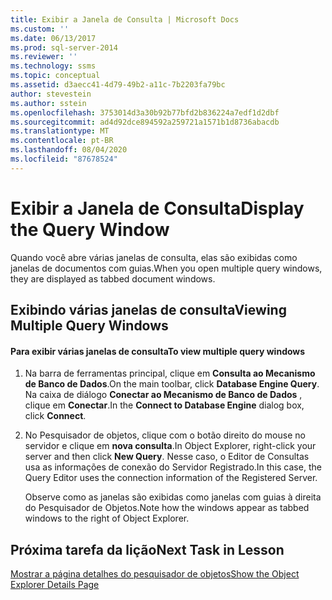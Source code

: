 ```yaml
---
title: Exibir a Janela de Consulta | Microsoft Docs
ms.custom: ''
ms.date: 06/13/2017
ms.prod: sql-server-2014
ms.reviewer: ''
ms.technology: ssms
ms.topic: conceptual
ms.assetid: d3aecc41-4d79-49b2-a11c-7b2203fa79bc
author: stevestein
ms.author: sstein
ms.openlocfilehash: 3753014d3a30b92b77bfd2b836224a7edf1d2dbf
ms.sourcegitcommit: ad4d92dce894592a259721a1571b1d8736abacdb
ms.translationtype: MT
ms.contentlocale: pt-BR
ms.lasthandoff: 08/04/2020
ms.locfileid: "87678524"
---
```

# <a name="display-the-query-window"></a><span data-ttu-id="3ee06-102">Exibir a Janela de Consulta</span><span class="sxs-lookup"><span data-stu-id="3ee06-102">Display the Query Window</span></span>
  <span data-ttu-id="3ee06-103">Quando você abre várias janelas de consulta, elas são exibidas como janelas de documentos com guias.</span><span class="sxs-lookup"><span data-stu-id="3ee06-103">When you open multiple query windows, they are displayed as tabbed document windows.</span></span>  
  
## <a name="viewing-multiple-query-windows"></a><span data-ttu-id="3ee06-104">Exibindo várias janelas de consulta</span><span class="sxs-lookup"><span data-stu-id="3ee06-104">Viewing Multiple Query Windows</span></span>  
  
#### <a name="to-view-multiple-query-windows"></a><span data-ttu-id="3ee06-105">Para exibir várias janelas de consulta</span><span class="sxs-lookup"><span data-stu-id="3ee06-105">To view multiple query windows</span></span>  
  
1.  <span data-ttu-id="3ee06-106">Na barra de ferramentas principal, clique em **Consulta ao Mecanismo de Banco de Dados**.</span><span class="sxs-lookup"><span data-stu-id="3ee06-106">On the main toolbar, click **Database Engine Query**.</span></span> <span data-ttu-id="3ee06-107">Na caixa de diálogo **Conectar ao Mecanismo de Banco de Dados** , clique em **Conectar**.</span><span class="sxs-lookup"><span data-stu-id="3ee06-107">In the **Connect to Database Engine** dialog box, click **Connect**.</span></span>  
  
2.  <span data-ttu-id="3ee06-108">No Pesquisador de objetos, clique com o botão direito do mouse no servidor e clique em **nova consulta**.</span><span class="sxs-lookup"><span data-stu-id="3ee06-108">In Object Explorer, right-click your server and then click **New Query**.</span></span> <span data-ttu-id="3ee06-109">Nesse caso, o Editor de Consultas usa as informações de conexão do Servidor Registrado.</span><span class="sxs-lookup"><span data-stu-id="3ee06-109">In this case, the Query Editor uses the connection information of the Registered Server.</span></span>  
  
     <span data-ttu-id="3ee06-110">Observe como as janelas são exibidas como janelas com guias à direita do Pesquisador de Objetos.</span><span class="sxs-lookup"><span data-stu-id="3ee06-110">Note how the windows appear as tabbed windows to the right of Object Explorer.</span></span>  
  
## <a name="next-task-in-lesson"></a><span data-ttu-id="3ee06-111">Próxima tarefa da lição</span><span class="sxs-lookup"><span data-stu-id="3ee06-111">Next Task in Lesson</span></span>  
 [<span data-ttu-id="3ee06-112">Mostrar a página detalhes do pesquisador de objetos</span><span class="sxs-lookup"><span data-stu-id="3ee06-112">Show the Object Explorer Details Page</span></span>](lesson-1-5-show-the-object-explorer-details-page.md)  
  
  
